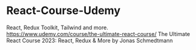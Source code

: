 # React-Course-Udemy
React, Redux Toolkit, Tailwind and more.
https://www.udemy.com/course/the-ultimate-react-course/
The Ultimate React Course 2023: React, Redux &amp; More by Jonas Schmedtmann
